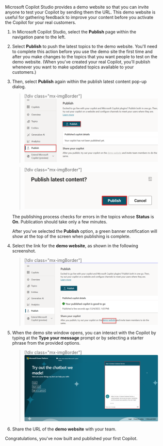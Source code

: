 Microsoft Copilot Studio provides a demo website so that you can invite anyone to test your Copilot by sending them the URL. This demo website is useful for gathering feedback to improve your content before you activate the Copilot for your real customers.

1. In Microsoft Copilot Studio, select the **Publish** page within the navigation pane to the left.

1. Select **Publish** to push the latest topics to the demo website. You'll need to complete this action before you use the demo site the first time and after you make changes to the topics that you want people to test on the demo website. (When you've created your real Copilot, you'll publish whenever you want to make updated topics available to your customers.)

1. Then, select **Publish** again within the publish latest content pop-up dialog. 

   > [!div class="mx-imgBorder"]
   > [![Screenshot of Microsoft Copilot Studio Publish page with focus on the Publish button.](../media/publish.png)](../media/publish.png#lightbox)

   > [!div class="mx-imgBorder"]
   > ![Screenshot of the Publish latest content dialog.](../media/latest.svg)

   The publishing process checks for errors in the topics whose **Status** is **On**. Publication should take only a few minutes.

   After you've selected the **Publish** option, a green banner notification will show at the top of the screen when publishing is complete.

1. Select the link for the **demo website**, as shown in the following screenshot.

   > [!div class="mx-imgBorder"]
   > [![Screenshot of Publish with focus on the demo website link.](../media/demo.png)](../media/demo.png#lightbox)

1. When the demo site window opens, you can interact with the Copilot by typing at the **Type your message** prompt or by selecting a starter phrase from the provided options.

   > [!div class="mx-imgBorder"]
   > [![Screenshot of the demo site showing the Type your message box.](../media/type-message.png)](../media/type-message.png#lightbox)

1. Share the URL of the **demo website** with your team.

Congratulations, you've now built and published your first Copilot.